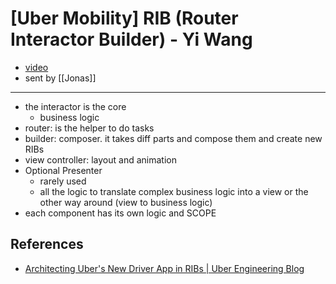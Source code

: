 # [Uber Mobility] RIB (Router Interactor Builder) - Yi Wang

- [video](https://www.youtube.com/watch?v=Q5cTT0M0YXg)
- sent by [[Jonas]]

---

- the interactor is the core
  - business logic
- router: is the helper to do tasks
- builder: composer. it takes diff parts and compose them and create new RIBs
- view controller: layout and animation
- Optional Presenter
  - rarely used
  - all the logic to translate complex business logic into a view or the other way around (view to business logic)
- each component has its own logic and SCOPE

## References

- [Architecting Uber's New Driver App in RIBs \| Uber Engineering Blog](https://eng.uber.com/driver-app-ribs-architecture/)